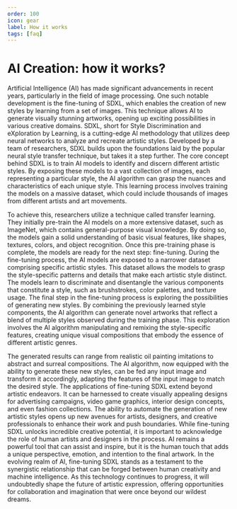 ```yaml
---
order: 100
icon: gear
label: How it works
tags: [faq]
---
```


# AI Creation: how it works?


Artificial Intelligence (AI) has made significant advancements in recent years, particularly in the field of image processing. One such notable development is the fine-tuning of SDXL, which enables the creation of new styles by learning from a set of images. This technique allows AI to generate visually stunning artworks, opening up exciting possibilities in various creative domains. SDXL, short for Style Discrimination and eXploration by Learning, is a cutting-edge AI methodology that utilizes deep neural networks to analyze and recreate artistic styles. Developed by a team of researchers, SDXL builds upon the foundations laid by the popular neural style transfer technique, but takes it a step further. The core concept behind SDXL is to train AI models to identify and discern different artistic styles. By exposing these models to a vast collection of images, each representing a particular style, the AI algorithm can grasp the nuances and characteristics of each unique style. This learning process involves training the models on a massive dataset, which could include thousands of images from different artists and art movements.

To achieve this, researchers utilize a technique called transfer learning. They initially pre-train the AI models on a more extensive dataset, such as ImageNet, which contains general-purpose visual knowledge. By doing so, the models gain a solid understanding of basic visual features, like shapes, textures, colors, and object recognition. Once this pre-training phase is complete, the models are ready for the next step: fine-tuning. During the fine-tuning process, the AI models are exposed to a narrower dataset comprising specific artistic styles. This dataset allows the models to grasp the style-specific patterns and details that make each artistic style distinct. The models learn to discriminate and disentangle the various components that constitute a style, such as brushstrokes, color palettes, and texture usage. The final step in the fine-tuning process is exploring the possibilities of generating new styles. By combining the previously learned style components, the AI algorithm can generate novel artworks that reflect a blend of multiple styles observed during the training phase. This exploration involves the AI algorithm manipulating and remixing the style-specific features, creating unique visual compositions that embody the essence of different artistic genres.


The generated results can range from realistic oil painting imitations to abstract and surreal compositions. The AI algorithm, now equipped with the ability to generate these new styles, can be fed any input image and transform it accordingly, adapting the features of the input image to match the desired style. The applications of fine-tuning SDXL extend beyond artistic endeavors. It can be harnessed to create visually appealing designs for advertising campaigns, video game graphics, interior design concepts, and even fashion collections.
The ability to automate the generation of new artistic styles opens up new avenues for artists, designers, and creative professionals to enhance their work and push boundaries. While fine-tuning SDXL unlocks incredible creative potential, it is important to acknowledge the role of human artists and designers in the process. AI remains a powerful tool that can assist and inspire, but it is the human touch that adds a unique perspective, emotion, and intention to the final artwork. In the evolving realm of AI, fine-tuning SDXL stands as a testament to the synergistic relationship that can be forged between human creativity and machine intelligence. As this technology continues to progress, it will undoubtedly shape the future of artistic expression, offering opportunities for collaboration and imagination that were once beyond our wildest dreams.
